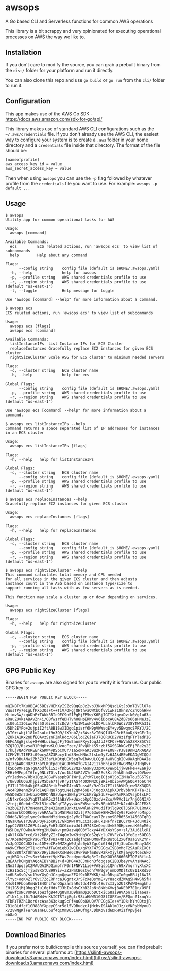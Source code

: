 # awsops
A Go based CLI and Serverless functions for common AWS operations

This library is a bit scrappy and very opinionated for executing operational processes on AWS the way we like to.

## Installation
If you don't care to modify the source, you can grab a prebuilt binary from the `dist/` folder for your 
platform and run it directly. 

You can also clone this repo and use `go build` or `go run` from the `cli/` folder to run it. 

## Configuration
This app makes use of the AWS Go SDK - https://docs.aws.amazon.com/sdk-for-go/api/

This library makes use of standard AWS CLI configurations such as the `~/.aws/credentials` file. If you don't already use the AWS CLI, the easiest way to configure your system is to create a `.aws` folder in your home directory and a `credentials` file inside that directory. The format of the file should be:

```
[nameofprofile]
aws_access_key_id = value
aws_secret_access_key = value
```

Then when using `awsops` you can use the `-p` flag followed by whatever profile from the `credentials` file you want to use. For example: `awsops -p default ...`

## Usage

```
$ awsops
Utility app for common operational tasks for AWS

Usage:
  awsops [command]

Available Commands:
  ecs         ECS related actions, run 'awsops ecs' to view list of subcommands
  help        Help about any command

Flags:
      --config string    config file (default is $HOME/.awsops.yaml)
  -h, --help             help for awsops
  -p, --profile string   AWS shared credentials profile to use
  -r, --region string    AWS shared credentials profile to use (default "us-east-1")
  -t, --toggle           Help message for toggle

Use "awsops [command] --help" for more information about a command.
```

```
$ awsops ecs
ECS related actions, run 'awsops ecs' to view list of subcommands

Usage:
  awsops ecs [flags]
  awsops ecs [command]

Available Commands:
  listInstanceIPs  List Instance IPs for ECS Cluster
  replaceInstances Gracefully replace EC2 instances for given ECS cluster
  rightSizeCluster Scale ASG for ECS cluster to minimum needed servers

Flags:
  -c, --cluster string   ECS cluster name
  -h, --help             help for ecs

Global Flags:
      --config string    config file (default is $HOME/.awsops.yaml)
  -p, --profile string   AWS shared credentials profile to use
  -r, --region string    AWS shared credentials profile to use (default "us-east-1")

Use "awsops ecs [command] --help" for more information about a command.
```

```
$ awsops ecs listInstanceIPs --help
Command returns a space separated list of IP addresses for instances in an ECS cluster

Usage:
  awsops ecs listInstanceIPs [flags]

Flags:
  -h, --help   help for listInstanceIPs

Global Flags:
  -c, --cluster string   ECS cluster name
      --config string    config file (default is $HOME/.awsops.yaml)
  -p, --profile string   AWS shared credentials profile to use
  -r, --region string    AWS shared credentials profile to use (default "us-east-1")
```

```
$ awsops ecs replaceInstances --help
Gracefully replace EC2 instances for given ECS cluster

Usage:
  awsops ecs replaceInstances [flags]

Flags:
  -h, --help   help for replaceInstances

Global Flags:
  -c, --cluster string   ECS cluster name
      --config string    config file (default is $HOME/.awsops.yaml)
  -p, --profile string   AWS shared credentials profile to use
  -r, --region string    AWS shared credentials profile to use (default "us-east-1")
```

```
$ awsops ecs rightSizeCluster --help
This command calculates total memory and CPU needed
for all services in the given ECS cluster and then adjusts
instance count in the ASG based on instance type/size to
support running all tasks with as few servers as is needed.

This function may scale a cluster up or down depending on services.

Usage:
  awsops ecs rightSizeCluster [flags]

Flags:
  -h, --help   help for rightSizeCluster

Global Flags:
  -c, --cluster string   ECS cluster name
      --config string    config file (default is $HOME/.awsops.yaml)
  -p, --profile string   AWS shared credentials profile to use
  -r, --region string    AWS shared credentials profile to use (default "us-east-1")
```

## GPG Public Key
Binaries for `awsops` are also signed for you to verify it is from us. Our public GPG key is:

```
-----BEGIN PGP PUBLIC KEY BLOCK-----

mQINBFt7Ku8BEAC5BEsVHEhXyISZc9QqGpJz2vbJ3NxMP3QsdLGtJo3nT8VClO7a
VWusTPy7eIgLfPX53OsFt++TiV/OFgjQHthvaQWtbOfvViwHz1Okn8/cZhQbhHkw
Miimv3w/zqADhE+TAkk8RIc9EC9nSIPgMjFP5w/K6BjIGTYXtgexDvik0/g1u63a
eRauZUvksABAvZn+i/O8fwsrfeDHTvhU8HpERWv4y6iDocAU8AZdB7s66sHNeJzE
usU0u1I3OLwo7ds5OlGiecltcDqVr/Nx1W1wuHbLDOPLLhlbK0WCiV38YTWRh3Ii
U5Dh2EYFo+2ujpiI2ftA8B1SwXIDgq1pisrY6H9pVWWsqEY+yv5EwqmcSPRYJ/2C
ykTG+iwbjt181m2suLof9n3Q9/fXYnbZ/x3Wsz3zT0NQIU3zCRrH5buD/N+GErIq
JZUk1A1Kx2nDfEQAvzSznFZmlHdc/86LloCZGiaFJ7OCRUCD2VHz1fqFTrladPIG
0EFdASgEjslq+8+WHLuihwgJFjTGw2anmFXyyIoqJJbJFXFQr+9WVah2ZXX85CY2
0ZQ7QJ/RsvsaR1PHqH+wKLOUvocFzec/JPvQUhkS5rzbf5XSSGhkGvEPjPRe2y2E
17kLjvQAdPKREEnkGKW4yDSpCmUr/1a5oN+GK39uzRs++E08F/PJ8s9nNQARAQAB
tCFHVElTIEF3c09wcyA8Z3Rpcy1hd3NvcHNAc2lsLm9yZz6JAk4EEwEKADgWIQQd
q/nfvDBuANwiZh3Z933aYLKQtgUCW3sq7wIbAwULCQgHAwUVCgkICwUWAgMBAAIe
AQIXgAAKCRDZ933aYLKQtpeDEACJHWbXfG7GI42117o6hiWsKcRwGMMq/71Hq0v+
jkSDo8MFzqGTg8Aodf6i1S3FfDb56ZvQ2FA6aNy33pMOXyWwpijjwBFkeH+EaHjO
KEHi0MFnplT6fny9NLiTOlvI/ou1bJ8AFJVXYnonB2EsSKit9hk0hh48vwtOVkww
yfrIedyvo/0bk1BqiX8GwPVaspb9F1WrjLy7tW7LeqIOjs0lSoI2MHaTou5GST9z
n/UwvUkUQuJhjpivMSbS67TjvRry1TAST4O0XMN2Cj8Ri+Ubi5vAWg6Q6XTo6CrM
jEJTLlISHk4kjG5uXBAB+ikF+nMIJroNTussAS/9zCOx7FIil3hVHDjew08X3QDR
SAc4RBRenmZk9Td1AQFHgu7bgtLNe12qM45oB+Jj0goXAipkXDrbVbbrKT+Ta+31
MA5D6WXn2dvUbaQM0PDhN8zUap+dENlptPkzbKrWpSdLF+wePAmPRaXVsjDlsLPC
y1NfxrCeqbJYqDTlakR5x2f1hBzYk+UWxcbRpQJQzoV+Zxo/WPVcILr7njO6NI/D
h2tnjj6GebdrCZKl51eb7bCqYT8yyv4cvEW5sehzMv3Ppb3SAP+NJcd0k4CJFMX3
7n2bOE3jVt7mNomrLZhe43ZmumI8nktLvwWlWH2PVudifOjlg9c6lJSFKPU1RmAk
Jnn5mrkCDQRbeyrvARAAwf5pM5hRm362iljV7q63uG+8M+ZN6Zy9sFzeH/roMmpo
DBddS/NSqelymc9xHumNdYzHeewjzJyMc7F8WOcay7Znzom9BPB65Sm145SBTqFQ
tNGaKMwGsY3G8CPOyFZoKRy17GkbKwT0YLCCza5uFukIHFfn7zBCCYXF+Jdu40ik
1ppC2VG5S1Z6PL4ioAyFmHIdGCGimiwJd1d974SXeOeqdUvk598HpceeaK66pM6q
fW5HDe/POwkaArWrg2MUDWkv+pm9azwQ6O3YTcxy44YDX4sYSpv+sl/3AU61lcRI
j4kllXGNFrc0/Xt2kB6yZIrIWqOmIwX9tHq3CdS2qVclu7HVFzCwI9YeEer5OEO8
a/7Kbs9dWgzkYa67fbXfvUz+MDTZQzadgfnzWHQMUwfzR8ut6i2x0f0sa6VK2YnF
VxJpQJXOCdDXfna1DM+eCPx0MZXgW0UjAs0yW3ZgcCiGfHdj7Ej3LwCmoBhay3AK
mA9wEfhoK2YT1+dcfvAfFwOmiebD2wJEu/g6YXF47SGGgwI9B8mMcF2SAaRkEXCt
nhkcB8UfXfUhhWX/DHyiUueKXsHBe6c9vP9uFfmBovR2K+XjylKMjaygQ4cec6kO
ymjWRGfsx7+sSx+3dx++f9pKEWs2ccdyonNw9g8+IrIqKOUY6R6608ETQZiRflcA
EQEAAYkCNgQYAQoAIBYhBB2r+d+8MG4A3CJmHdn3fdpgspC2BQJbeyrvAhsMAAoJ
ENn3fdpgspC2RAUQAIRDQimbfrP0n1FNHV1Lie+VA8gsp1QFn/69xVmqrhyXlsXC
zzH2IGc5cjTj5s8R5tUB99Yiv+ZZ2PmCBGsCydnfVW2g9jnmDQMDltcU81IXRd50
km6USoSsQ/su1YwYGyQnJCzgmQqwoZFXf9cDRZWKD/bAeDRsp4Io0gnRBUj16wI5
7lYyc+oqK4Zlr6vC7ZoERPrcaJGgntxJrSFzXeDsYmE+yY8acxdZWAg5H4wSh5fH
X4s0I9FboaRmNW1E4OhzYunQGpzan5hRstdc41WGl4Eu7xI3yb2UtXPdW0+mgkhu
EHjIG5jMjOhgg2fu16gfHdxFJ3bIx8dsCXhB2JpN+8NWoXVwj8aKE0P7E1n/O9PI
Z4WwfzsNCVUMeCspWzfgB44Og8vmJD9hamQp26bDCtxiCS8ai9HVApnTJiTa6eaF
uTlNr1jcl0iTddRW4+nKkICTSTijEgtr98iaHNW51GG8lIGFZov/RPQmnZ1xnqYu
hFbRYFRZh1Bor0+cAsa3X3okugScPf4uG0o8XUQV7PCGg6Ie+4Y1Dk+hYnCQtxjR
7B1oBLdfcf1GR88RYXpeyCShr5dl5V9BudzcJjMcbvISAAklmJJz/xVNPsbWyouD
x/2vwNgKlFWr68smFLupuf4qCMmVU516RUfmg/JDbKovsd6DRHVizfVp8jes
=b8aO
-----END PGP PUBLIC KEY BLOCK-----
```

## Download Binaries
If you prefer not to build/compile this source yourself, you can find prebuilt binaries for several platforms at:
[https://silintl-awsops-download.s3.amazonaws.com/index.html](https://silintl-awsops-download.s3.amazonaws.com/index.html)